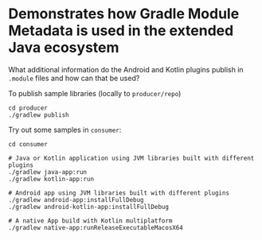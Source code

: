 # Demonstrates how Gradle Module Metadata is used in the extended Java ecosystem

What additional information do the Android and Kotlin plugins publish in `.module` files and how can that be used?

To publish sample libraries (locally to `producer/repo`)

```
cd producer
./gradlew publish
```

Try out some samples in `consumer`:

```
cd consumer

# Java or Kotlin application using JVM libraries built with different plugins 
./gradlew java-app:run
./gradlew kotlin-app:run

# Android app using JVM libraries built with different plugins 
./gradlew android-app:installFullDebug
./gradlew android-kotlin-app:installFullDebug

# A native App build with Kotlin multiplatform
./gradlew native-app:runReleaseExecutableMacosX64
```
